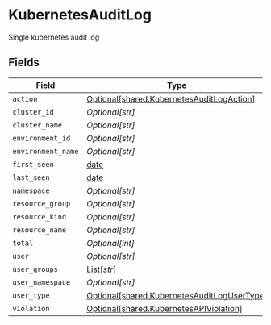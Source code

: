 # KubernetesAuditLog

Single kubernetes audit log


## Fields

| Field                                                                                            | Type                                                                                             | Required                                                                                         | Description                                                                                      |
| ------------------------------------------------------------------------------------------------ | ------------------------------------------------------------------------------------------------ | ------------------------------------------------------------------------------------------------ | ------------------------------------------------------------------------------------------------ |
| `action`                                                                                         | [Optional[shared.KubernetesAuditLogAction]](../../models/shared/kubernetesauditlogaction.md)     | :heavy_minus_sign:                                                                               | N/A                                                                                              |
| `cluster_id`                                                                                     | *Optional[str]*                                                                                  | :heavy_minus_sign:                                                                               | N/A                                                                                              |
| `cluster_name`                                                                                   | *Optional[str]*                                                                                  | :heavy_minus_sign:                                                                               | N/A                                                                                              |
| `environment_id`                                                                                 | *Optional[str]*                                                                                  | :heavy_minus_sign:                                                                               | N/A                                                                                              |
| `environment_name`                                                                               | *Optional[str]*                                                                                  | :heavy_minus_sign:                                                                               | N/A                                                                                              |
| `first_seen`                                                                                     | [date](https://docs.python.org/3/library/datetime.html#date-objects)                             | :heavy_minus_sign:                                                                               | N/A                                                                                              |
| `last_seen`                                                                                      | [date](https://docs.python.org/3/library/datetime.html#date-objects)                             | :heavy_minus_sign:                                                                               | N/A                                                                                              |
| `namespace`                                                                                      | *Optional[str]*                                                                                  | :heavy_minus_sign:                                                                               | N/A                                                                                              |
| `resource_group`                                                                                 | *Optional[str]*                                                                                  | :heavy_minus_sign:                                                                               | N/A                                                                                              |
| `resource_kind`                                                                                  | *Optional[str]*                                                                                  | :heavy_minus_sign:                                                                               | N/A                                                                                              |
| `resource_name`                                                                                  | *Optional[str]*                                                                                  | :heavy_minus_sign:                                                                               | N/A                                                                                              |
| `total`                                                                                          | *Optional[int]*                                                                                  | :heavy_minus_sign:                                                                               | N/A                                                                                              |
| `user`                                                                                           | *Optional[str]*                                                                                  | :heavy_minus_sign:                                                                               | N/A                                                                                              |
| `user_groups`                                                                                    | List[*str*]                                                                                      | :heavy_minus_sign:                                                                               | N/A                                                                                              |
| `user_namespace`                                                                                 | *Optional[str]*                                                                                  | :heavy_minus_sign:                                                                               | N/A                                                                                              |
| `user_type`                                                                                      | [Optional[shared.KubernetesAuditLogUserType]](../../models/shared/kubernetesauditlogusertype.md) | :heavy_minus_sign:                                                                               | N/A                                                                                              |
| `violation`                                                                                      | [Optional[shared.KubernetesAPIViolation]](../../models/shared/kubernetesapiviolation.md)         | :heavy_minus_sign:                                                                               | N/A                                                                                              |